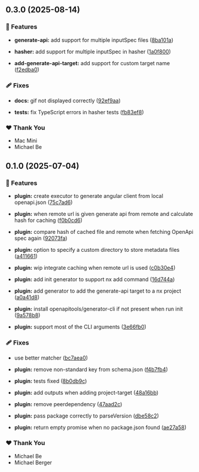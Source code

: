 ## 0.3.0 (2025-08-14)


### 🚀 Features

- **generate-api:** add support for multiple inputSpec files ([8ba101a](https://github.com/berger-engineering-io/nx-plugin-openapi/commit/8ba101a))

- **hasher:** add support for multiple inputSpec in hasher ([1a0f800](https://github.com/berger-engineering-io/nx-plugin-openapi/commit/1a0f800))

- **add-generate-api-target:** add support for custom target name ([f2edba0](https://github.com/berger-engineering-io/nx-plugin-openapi/commit/f2edba0))


### 🩹 Fixes

- **docs:** gif not displayed correctly ([92ef9aa](https://github.com/berger-engineering-io/nx-plugin-openapi/commit/92ef9aa))

- **tests:** fix TypeScript errors in hasher tests ([fb83ef8](https://github.com/berger-engineering-io/nx-plugin-openapi/commit/fb83ef8))


### ❤️  Thank You

- Mac Mini
- Michael Be

## 0.1.0 (2025-07-04)


### 🚀 Features

- **plugin:** create executor to generate angular client from local openapi.json ([75c7ad6](https://github.com/berger-engineering-io/nx-plugin-openapi/commit/75c7ad6))

- **plugin:** when remote url is given generate api from remote and calculate hash for caching ([f0b0cd6](https://github.com/berger-engineering-io/nx-plugin-openapi/commit/f0b0cd6))

- **plugin:** compare hash of cached file and remote when fetching OpenApi spec again ([92073fa](https://github.com/berger-engineering-io/nx-plugin-openapi/commit/92073fa))

- **plugin:** option to specify a custom directory to store metadata files ([a411661](https://github.com/berger-engineering-io/nx-plugin-openapi/commit/a411661))

- **plugin:** wip integrate caching when remote url is used ([c0b30e4](https://github.com/berger-engineering-io/nx-plugin-openapi/commit/c0b30e4))

- **plugin:** add init generator to support nx add command ([16d744a](https://github.com/berger-engineering-io/nx-plugin-openapi/commit/16d744a))

- **plugin:** add generator to add the generate-api target to a nx project ([a0a41d8](https://github.com/berger-engineering-io/nx-plugin-openapi/commit/a0a41d8))

- **plugin:** install openapitools/generator-cli if not present when run init ([9a578b8](https://github.com/berger-engineering-io/nx-plugin-openapi/commit/9a578b8))

- **plugin:** support most of the CLI arguments ([3e66fb0](https://github.com/berger-engineering-io/nx-plugin-openapi/commit/3e66fb0))


### 🩹 Fixes

- use better matcher ([bc7aea0](https://github.com/berger-engineering-io/nx-plugin-openapi/commit/bc7aea0))

- **plugin:** remove non-standard key from schema.json ([f4b7fb4](https://github.com/berger-engineering-io/nx-plugin-openapi/commit/f4b7fb4))

- **plugin:** tests fixed ([8b0db9c](https://github.com/berger-engineering-io/nx-plugin-openapi/commit/8b0db9c))

- **plugin:** add outputs when adding project-target ([48a16bb](https://github.com/berger-engineering-io/nx-plugin-openapi/commit/48a16bb))

- **plugin:** remove peerdependency ([47aad2c](https://github.com/berger-engineering-io/nx-plugin-openapi/commit/47aad2c))

- **plugin:** pass package correctly to parseVersion ([dbe58c2](https://github.com/berger-engineering-io/nx-plugin-openapi/commit/dbe58c2))

- **plugin:** return empty promise when no package.json found ([ae27a58](https://github.com/berger-engineering-io/nx-plugin-openapi/commit/ae27a58))


### ❤️  Thank You

- Michael Be
- Michael Berger